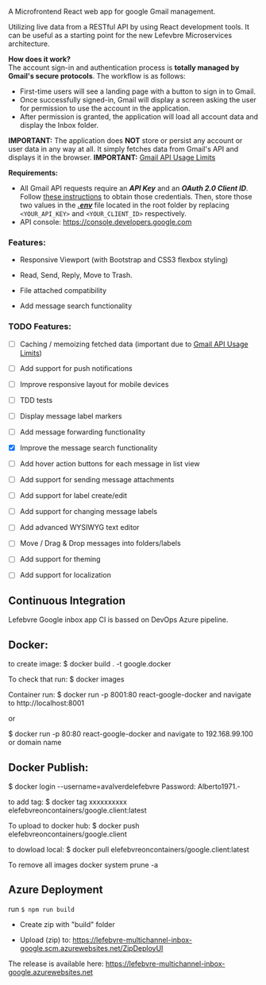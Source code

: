 A Microfrontend React web app for google Gmail management.

Utilizing live data from a RESTful API by using React development tools. It can be useful as a starting point for the new Lefevbre Microservices architecture.

**How does it work?**  
The account sign-in and authentication process is **totally managed by Gmail's secure protocols**.  The workflow is as follows:

 - First-time users will see a landing page with a button to sign in to
   Gmail.
 - Once successfully signed-in, Gmail will display a screen asking the
   user for permission to use the account in the application.
  - After permission is granted, the application will load all account data and display the Inbox folder.

**IMPORTANT:** The application does **NOT** store or persist any account or user data in any way at all. It simply fetches data from Gmail's API and displays it in the browser.
**IMPORTANT:** [Gmail API Usage Limits](https://developers.google.com/gmail/api/v1/reference/quota)

**Requirements:**  

- All Gmail API requests require an ***API Key*** and an ***OAuth 2.0 Client ID***. Follow [these instructions](https://developers.google.com/fit/android/get-api-key) to obtain those credentials. Then, store those two values in the ***[.env](https://facebook.github.io/create-react-app/docs/adding-custom-environment-variables)*** file located in the root folder by replacing `<YOUR_API_KEY>` and `<YOUR_CLIENT_ID>` respectively.
- API console: https://console.developers.google.com

### Features:

- Responsive Viewport (with Bootstrap and CSS3 flexbox styling)

- Read, Send, Reply, Move to Trash.
- File attached compatibility
- Add message search functionality
  

### TODO Features:

- [ ] Caching / memoizing fetched data (important due to [Gmail API Usage Limits](https://developers.google.com/gmail/api/v1/reference/quota))

- [ ] Add support for push notifications

- [ ] Improve responsive layout for mobile devices

- [ ] TDD tests

- [ ] Display message label markers

- [ ] Add message forwarding functionality

- [x] Improve the message search functionality

- [ ] Add hover action buttons for each message in list view

- [ ] Add support for sending message attachments

- [ ] Add support for label create/edit

- [ ] Add support for changing message labels

- [ ] Add advanced WYSIWYG text editor

- [ ] Move / Drag & Drop messages into folders/labels

- [ ] Add support for theming

- [ ] Add support for localization


## Continuous Integration

Lefebvre Google inbox app CI is bassed on DevOps Azure pipeline.

## Docker:

to create image:
$ docker build . -t google.docker

To check that run:
$ docker images

Container run:
$ docker run -p 8001:80 react-google-docker and navigate to http://localhost:8001

or

$ docker run -p 80:80 react-google-docker and navigate to 192.168.99.100 or domain name

## Docker Publish:

$ docker login --username=avalverdelefebvre 
Password: Alberto1971.-

to add tag:
$ docker tag xxxxxxxxxx elefebvreoncontainers/google.client:latest

To upload to docker hub:
$ docker push elefebvreoncontainers/google.client

to dowload local:
$ docker pull elefebvreoncontainers/google.client:latest

To remove all images
docker system prune -a

## Azure Deployment

run `$ npm run build`

- Create zip with "build" folder

- Upload (zip) to:  https://lefebvre-multichannel-inbox-google.scm.azurewebsites.net/ZipDeployUI

The release is available here:
https://lefebvre-multichannel-inbox-google.azurewebsites.net
